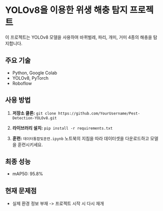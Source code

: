 # YOLOv8을 이용한 위생 해충 탐지 프로젝트

이 프로젝트는 YOLOv8 모델을 사용하여 바퀴벌레, 파리, 개미, 거미 4종의 해충을 탐지합니다.

## 주요 기술
- Python, Google Colab
- YOLOv8, PyTorch
- Roboflow

## 사용 방법

1. **저장소 클론:**
   `git clone https://github.com/YourUsername/Pest-Detection-YOLOv8.git`

2. **라이브러리 설치:**
   `pip install -r requirements.txt`

3. **훈련:**
   `데이터통합및훈련.ipynb` 노트북의 지침을 따라 데이터셋을 다운로드하고 모델을 훈련시키세요.

## 최종 성능
- mAP50: 95.8%

## 현재 문제점
- 실제 환경 정보 부재 -> 프로젝트 시작 시 다시 재개
